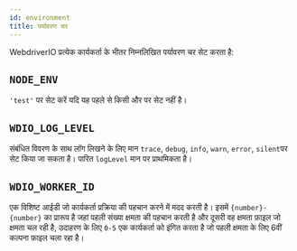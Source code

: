 ```yaml
---
id: environment
title: पर्यावरण चर
---
```


WebdriverIO प्रत्येक कार्यकर्ता के भीतर निम्नलिखित पर्यावरण चर सेट करता है:

## `NODE_ENV`

`'test'` पर सेट करें यदि यह पहले से किसी और पर सेट नहीं है।

## `WDIO_LOG_LEVEL`

संबंधित विवरण के साथ लॉग लिखने के लिए मान `trace`, `debug`, `info`, `warn`, `error`, `silent`पर सेट किया जा सकता है। पारित `logLevel` मान पर प्राथमिकता है।

## `WDIO_WORKER_ID`

एक विशिष्ट आईडी जो कार्यकर्ता प्रक्रिया की पहचान करने में मदद करती है। इसमें `{number}-{number}` का प्रारूप है जहां पहली संख्या क्षमता की पहचान करती है और दूसरी वह क्षमता फ़ाइल जो क्षमता चल रही है, उदाहरण के लिए `0-5` एक कार्यकर्ता को इंगित करता है जो पहली क्षमता के लिए 6वीं कल्पना फ़ाइल चला रहा है।
